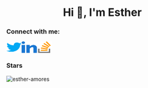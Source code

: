<h1 align="center">Hi 👋, I'm Esther</h1>

</div><h3 align="left">Connect with me:</h3>
<p align="left">
<a href="https://twitter.com/e9sther" target="blank"><img align="center" src="https://raw.githubusercontent.com/teamedwardforever/Readme-Generator/71f25dd8b98329b168142a6b782a107b75eab178/svg/Social/twitter.svg" alt="e9sther" height="30" width="40" /></a><a href="https://linkedin.com/in/esther-amores" target="blank"><img align="center" src="https://raw.githubusercontent.com/teamedwardforever/Readme-Generator/71f25dd8b98329b168142a6b782a107b75eab178/svg/Social/linked-in-alt.svg" alt="esther-amores" height="30" width="40" /></a><a href="https://stackoverflow.com/users/20649000/esther" target="blank"><img align="center" src="https://raw.githubusercontent.com/teamedwardforever/Readme-Generator/71f25dd8b98329b168142a6b782a107b75eab178/svg/Social/stack-overflow.svg" alt="20649000/esther" height="30" width="40" /></a></p>

<h3 align="left">Stars</h3>
<img align="left" height="180em" src="https://github-readme-stats.vercel.app/api/top-langs/?username=esther-amores&layout=compact&theme=radical" alt=esther-amores />

